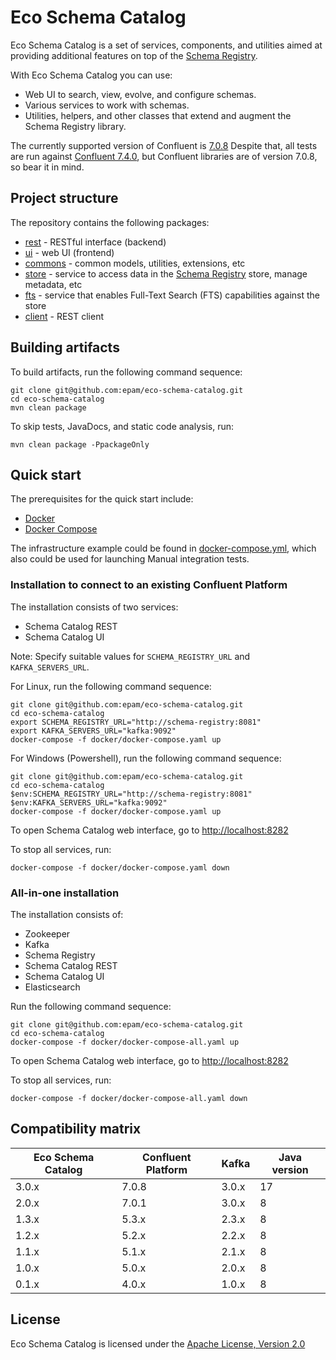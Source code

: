 # Eco Schema Catalog

Eco Schema Catalog is a set of services, components, and utilities aimed at providing additional features on top of
the [Schema Registry](https://docs.confluent.io/platform/current/schema-registry/index.html).

With Eco Schema Catalog you can use:

* Web UI to search, view, evolve, and configure schemas.
* Various services to work with schemas.
* Utilities, helpers, and other classes that extend and augment the Schema Registry library.

The currently supported version of Confluent
is [7.0.8](https://docs.confluent.io/platform/7.0.8/schema-registry/index.html)
Despite that, all tests are run
against [Confluent 7.4.0](https://docs.confluent.io/platform/7.4.0/schema-registry/index.html),
but Confluent libraries are of version 7.0.8, so bear it in mind.

## Project structure

The repository contains the following packages:

* [rest](/rest) - RESTful interface (backend)
* [ui](/ui) - web UI (frontend)
* [commons](/commons) - common models, utilities, extensions, etc
* [store](/store) - service to access data in
  the [Schema Registry](https://docs.confluent.io/platform/current/schema-registry/index.html) store, manage metadata,
  etc
* [fts](/fts) - service that enables Full-Text Search (FTS) capabilities against the store
* [client](/client) - REST client

## Building artifacts

To build artifacts, run the following command sequence:

```
git clone git@github.com:epam/eco-schema-catalog.git
cd eco-schema-catalog
mvn clean package
```

To skip tests, JavaDocs, and static code analysis, run:

```
mvn clean package -PpackageOnly
```

## Quick start

The prerequisites for the quick start include:

* [Docker](https://www.docker.com/get-started)
* [Docker Compose](https://docs.docker.com/compose/install/)

The infrastructure example could be found in [docker-compose.yml](../docker-compose.yml), which also could be used for
launching Manual integration tests.

### Installation to connect to an existing Confluent Platform

The installation consists of two services:

* Schema Catalog REST
* Schema Catalog UI

Note: Specify suitable values for  `SCHEMA_REGISTRY_URL` and `KAFKA_SERVERS_URL`.

For Linux, run the following command sequence:

```
git clone git@github.com:epam/eco-schema-catalog.git
cd eco-schema-catalog
export SCHEMA_REGISTRY_URL="http://schema-registry:8081"
export KAFKA_SERVERS_URL="kafka:9092"
docker-compose -f docker/docker-compose.yaml up
```

For Windows (Powershell), run the following command sequence:

```
git clone git@github.com:epam/eco-schema-catalog.git
cd eco-schema-catalog
$env:SCHEMA_REGISTRY_URL="http://schema-registry:8081"
$env:KAFKA_SERVERS_URL="kafka:9092"
docker-compose -f docker/docker-compose.yaml up
```

To open Schema Catalog web interface, go to [http://localhost:8282](http://localhost:8282)

To stop all services, run:

```
docker-compose -f docker/docker-compose.yaml down
```

### All-in-one installation

The installation consists of:

* Zookeeper
* Kafka
* Schema Registry
* Schema Catalog REST
* Schema Catalog UI
* Elasticsearch

Run the following command sequence:

```
git clone git@github.com:epam/eco-schema-catalog.git
cd eco-schema-catalog
docker-compose -f docker/docker-compose-all.yaml up
```

To open Schema Catalog web interface, go to [http://localhost:8282](http://localhost:8282)

To stop all services, run:

```
docker-compose -f docker/docker-compose-all.yaml down
```

## Compatibility matrix

 Eco Schema Catalog | Confluent Platform | Kafka | Java version 
--------------------|--------------------|-------|--------------
 3.0.x              | 7.0.8              | 3.0.x | 17           
 2.0.x              | 7.0.1              | 3.0.x | 8            
 1.3.x              | 5.3.x              | 2.3.x | 8            
 1.2.x              | 5.2.x              | 2.2.x | 8            
 1.1.x              | 5.1.x              | 2.1.x | 8            
 1.0.x              | 5.0.x              | 2.0.x | 8            
 0.1.x              | 4.0.x              | 1.0.x | 8            

## License

Eco Schema Catalog is licensed under the [Apache License, Version 2.0](https://www.apache.org/licenses/LICENSE-2.0)
